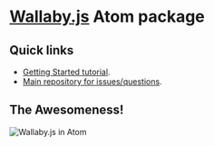 # [Wallaby.js](http://wallabyjs.com) Atom package

## Quick links

- [Getting Started tutorial](http://wallabyjs.com/docs/intro/get-started-atom.html).
- [Main repository for issues/questions](https://github.com/wallabyjs/public).

## The Awesomeness!
![Wallaby.js in Atom](https://cloud.githubusercontent.com/assets/979966/8794065/7a7f72d8-2fc2-11e5-8383-f4e168abb36c.gif)